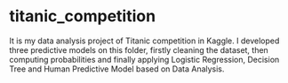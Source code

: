 # titanic_competition
It is my data analysis project of Titanic competition in Kaggle.
I developed three predictive models on this folder, firstly cleaning the dataset, then computing probabilities and finally applying Logistic Regression, Decision Tree and Human Predictive Model based on Data Analysis. 
